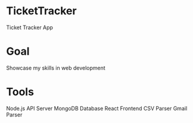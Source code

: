 # TicketTracker
Ticket Tracker App

# Goal
Showcase my skills in web development

# Tools
Node.js API Server
MongoDB Database
React Frontend
CSV Parser
Gmail Parser
